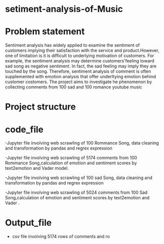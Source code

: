 # setiment-analysis-of-Music

# Problem statement
Sentiment analysis has widely applied to examine the sentiment of customers implying their satisfaction with the service and product.However, one of limitation is it is difficult to underlying motivation of customers. For example, the sentiment analysis may determine customers'feeling toward sad song as negative sentiment. In fact, the sad feeling may imply they are touched by the song.  Therefore, sentiment analysis of comment is often supplemented with emotion analysis that offer underltying emotion behind customer costomers.  The project aims to investigate he phenomenon by collecting comments from 100 sad and 100 romance youtube music

# Project structure

# code_file

-Jupyter file involving web scrawling of 100 Rommance Song, data cleaning and transformation by pandas and regrex expression

-Jupyter file involving web scrawling of 5174 comments from 100 Rommance Song,calculation of emotion and sentiment scores by text2emotion and Vader model.

-Jupyter file involving web scrawling of 100 sad Song, data cleaning and transformation by pandas and regrex expression

-Jupyter file involving web scrawling of 5024 comments from 100 Sad Song,calculation of emotion and sentiment scores by text2emotion and Vader .

# Output_file

- csv file involving 5174 rows of comments and ro



